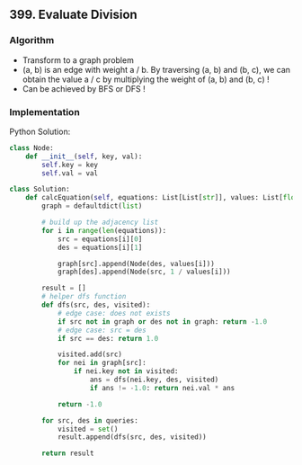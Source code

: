 ## 399. Evaluate Division
### Algorithm
- Transform to a graph problem
- (a, b) is an edge with weight a / b. By traversing (a, b) and (b, c), we can obtain the value a / c by multiplying the weight of (a, b) and (b, c) !
- Can be achieved by BFS or DFS !
### Implementation
Python Solution:
```python
class Node:
    def __init__(self, key, val):
        self.key = key
        self.val = val

class Solution:
    def calcEquation(self, equations: List[List[str]], values: List[float], queries: List[List[str]]) -> List[float]:
        graph = defaultdict(list)

        # build up the adjacency list
        for i in range(len(equations)):
            src = equations[i][0]
            des = equations[i][1]

            graph[src].append(Node(des, values[i]))
            graph[des].append(Node(src, 1 / values[i]))

        result = []
        # helper dfs function
        def dfs(src, des, visited):
            # edge case: does not exists
            if src not in graph or des not in graph: return -1.0
            # edge case: src = des
            if src == des: return 1.0

            visited.add(src)
            for nei in graph[src]:
                if nei.key not in visited:
                    ans = dfs(nei.key, des, visited)
                    if ans != -1.0: return nei.val * ans

            return -1.0

        for src, des in queries:
            visited = set()
            result.append(dfs(src, des, visited))

        return result
```